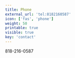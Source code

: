 ```yaml
---
title: Phone
external_url: 'tel:8182160587'
icon: ['fas', 'phone']
weight: 50
printable: true
visible: true
key: 'contact'
---
```

818-216-0587
